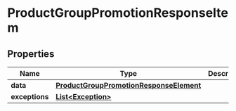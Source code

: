 

# ProductGroupPromotionResponseItem

## Properties

Name | Type | Description | Notes
------------ | ------------- | ------------- | -------------
**data** | [**ProductGroupPromotionResponseElement**](ProductGroupPromotionResponseElement.md) |  |  [optional]
**exceptions** | [**List&lt;Exception&gt;**](Exception.md) |  |  [optional]




